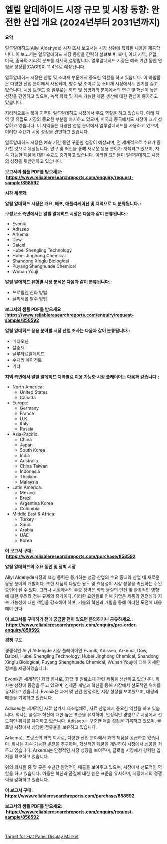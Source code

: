 <p><h1>엘릴 알데하이드 시장 규모 및 시장 동향: 완전한 산업 개요 (2024년부터 2031년까지)</h1></p><p><strong>요약</strong></p>
<p><p>얼루알데히드(Allyl Aldehyde) 시장 조사 보고서는 시장 상황에 특화된 내용을 제공합니다. 이 보고서는 얼루알데히드 시장 동향을 간략히 살펴보며, 북미, 아태 지역, 유럽, 미국, 중국의 지리적 분포를 자세히 설명합니다. 얼루알데히드 시장은 예측 기간 동안 연평균 성장률(CAGR)이 11.4%로 예상됩니다.</p><p>얼루알데히드 시장은 산업 및 소비재 부문에서 중요한 역할을 하고 있습니다. 이 화합물은 다양한 산업 분야에서 사용되며, 향수 및 조미료 등 소비재 시장에서도 인기를 끌고 있습니다. 시장 트렌드 중 일부로는 화학 및 생명과학 분야에서의 연구 및 혁신이 높은 성장을 견인하고 있으며, 녹색 화학 및 지속 가능한 제품 생산에 대한 관심이 증가하고 있습니다.</p><p>지리적으로는 북미 지역이 얼루알데히드 시장에서 주요 역할을 하고 있습니다. 아태 지역 및 유럽도 시장의 중요한 부분을 차지하고 있으며, 미국과 중국에서도 시장이 크게 성장하고 있습니다. 이 지역들은 다양한 산업 분야에서 얼루알데히드를 사용하고 있으며, 이러한 수요가 시장 성장을 견인하고 있습니다.</p><p>얼루알데히드 시장은 예측 기간 동안 꾸준한 성장이 예상되며, 전 세계적으로 수요가 증가할 것으로 예상됩니다. 연구 및 혁신을 통해 새로운 응용 분야가 개척되고 있으며, 지속 가능한 제품에 대한 수요도 증가하고 있습니다. 이러한 요인들이 얼루알데히드 시장의 성장을 뒷받침하고 있습니다.</p></p>
<p><strong>보고서의 샘플 PDF를 받으세요: &nbsp;<a href="https://www.reliableresearchreports.com/enquiry/request-sample/858592">https://www.reliableresearchreports.com/enquiry/request-sample/858592</a></strong></p>
<p><strong>시장 세분화:</strong></p>
<p><strong> 알릴 알데히드 시장은 개요, 배포, 애플리케이션 및 지역으로 더 분류됩니다. :</strong></p>
<p><strong>구성요소 측면에서는 알릴 알데히드 시장은 다음과 같이 분류됩니다.:</strong></p>
<p><ul><li>Evonik</li><li>Adisseo</li><li>Arkema</li><li>Dow</li><li>Daicel</li><li>Hubei Shengling Technology</li><li>Hubei Jinghong Chemical</li><li>Shandong Xinglu Biological</li><li>Puyang Shenghuade Chemical</li><li>Wuhan Youji</li></ul></p>
<p><strong> 알릴 알데히드 유형별 시장 분석은 다음과 같이 분류됩니다.:</strong></p>
<p><ul><li>프로필렌 산화 방법</li><li>글리세롤 탈수 방법</li></ul></p>
<p><strong>보고서의 샘플 PDF를 받으세요 :<a href="https://www.reliableresearchreports.com/enquiry/request-sample/858592">https://www.reliableresearchreports.com/enquiry/request-sample/858592</a></strong></p>
<p><strong> 알릴 알데히드 응용 분야별 시장 산업 조사는 다음과 같이 분류됩니다.:</strong></p>
<p><ul><li>메티오닌</li><li>살충제</li><li>글루타르알데히드</li><li>수처리 에이전트</li><li>기타</li></ul></p>
<p><strong>지역 측면에서 알릴 알데히드 지역별로 이용 가능한 시장 플레이어는 다음과 같습니다.:</strong></p>
<p><ul>
    <li>
        North America:
        <ul>
            <li>United States</li>
            <li>Canada</li>
        </ul>
    </li>
    <li>
        Europe:
        <ul>
            <li>Germany</li>
            <li>France</li>
            <li>U.K.</li>
            <li>Italy</li>
            <li>Russia</li>
        </ul>
    </li>
    <li>
        Asia-Pacific:
        <ul>
            <li>China</li>
            <li>Japan</li>
            <li>South Korea</li>
            <li>India</li>
            <li>Australia</li>
            <li>China Taiwan</li>
            <li>Indonesia</li>
            <li>Thailand</li>
            <li>Malaysia</li>
        </ul>
    </li>
    <li>
        Latin America:
        <ul>
            <li>Mexico</li>
            <li>Brazil</li>
            <li>Argentina Korea</li>
            <li>Colombia</li>
        </ul>
    </li>
    <li>
        Middle East & Africa:
        <ul>
            <li>Turkey</li>
            <li>Saudi</li>
            <li>Arabia</li>
            <li>UAE</li>
            <li>Korea</li>
        </ul>
    </li>
    </ul></p>
<p><strong>이 보고서 구매: &nbsp;<a href="https://www.reliableresearchreports.com/purchase/858592">https://www.reliableresearchreports.com/purchase/858592</a></strong></p>
<p><strong>알릴 알데히드의 주요 동인 및 장벽 시장</strong></p>
<p><p>Allyl Aldehyde시장의 핵심 동력은 증가하는 성장 산업의 수요 증대와 산업 내 새로운 응용 분야의 개발이다. 또한 제품의 다양한 용도 및 효용성이 시장 성장을 촉진하는 주된 요인이 될 수 있다. 그러나 시장에서의 주요 장벽은 화학 물질의 안전 및 환경적인 영향에 대한 우려와 정부 규제의 증가이다. 이러한 요인들로 인해 기업은 제품의 안전성과 지속 가능성에 대한 책임을 강조해야 하며, 기술의 혁신과 개발을 통해 이러한 도전에 대응해야 한다.</p></p>
<p><strong>이 보고서를 구매하기 전에 궁금한 점이 있으면 문의하거나 공유하세요.: &nbsp;<a href="https://www.reliableresearchreports.com/enquiry/pre-order-enquiry/858592">https://www.reliableresearchreports.com/enquiry/pre-order-enquiry/858592</a></strong></p>
<p><strong>경쟁 구도</strong></p>
<p><p>경쟁적인 Aliyl Aldehyde 시장 플레이어인 Evonik, Adisseo, Arkema, Dow, Daicel, Hubei Shengling Technology, Hubei Jinghong Chemical, Shandong Xinglu Biological, Puyang Shenghuade Chemical, Wuhan Youji에 대해 자세한 정보를 제공하겠습니다.</p><p>Evonik은 세계적인 화학 회사로, 화학 및 원료소재 관련 제품을 생산하고 있습니다. 회사는 성장에 중점을 두고 있으며, 신제품 개발과 혁신을 통해 시장에서 선도적인 위치를 유지하고 있습니다. Evonik은 과거 몇 년간 안정적인 시장 성장을 보여왔으며, 대량의 매출을 기록하고 있습니다.</p><p>Adisseo는 세계적인 사료 첨가제 제조업체로, 사료 산업에서 중요한 역할을 하고 있습니다. 회사는 품질과 혁신에 대한 높은 표준을 유지하며, 안정적인 경영으로 시장에서 선도적인 위치를 유지하고 있습니다. Adisseo는 꾸준한 매출 성장을 기록하고 있으며, 글로벌 시장에서 상당한 점유율을 보유하고 있습니다.</p><p>Arkema는 프랑스의 화학 회사로, 다양한 산업 분야에서 화학 제품을 공급하고 있습니다. 회사는 지속 가능한 발전을 추구하며, 혁신적인 제품을 개발하여 시장에서 성공을 거두고 있습니다. Arkema는 안정적인 시장 성장을 보여주며, 글로벌 시장에서 강력한 입지를 확보하고 있습니다.</p><p>위의 회사들 중 몇 곳은 수년간 안정적인 매출을 보여주고 있으며, 시장에서 선도적인 역할을 하고 있습니다. 이들은 혁신과 품질에 대한 높은 표준을 유지하며, 시장에서의 경쟁력을 강화하고 있습니다.</p></p>
<p><strong>이 보고서 구매: &nbsp; <a href="https://www.reliableresearchreports.com/purchase/858592">https://www.reliableresearchreports.com/purchase/858592</a></strong></p>
<p><strong>보고서의 샘플 PDF를 받으세요: &nbsp;<a href="https://www.reliableresearchreports.com/enquiry/request-sample/858592">https://www.reliableresearchreports.com/enquiry/request-sample/858592</a></strong><strong></strong></p>
<p>&nbsp;</p>
<p><p><a href="https://github.com/okotobwrhuteie/Market-Research-Report-List-1/blob/main/target-for-flat-panel-display-market.md">Target for Flat Panel Display Market</a></p></p>